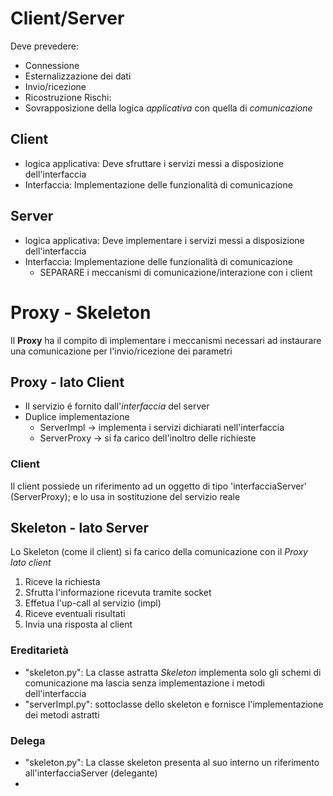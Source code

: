 # Client/Server

Deve prevedere:
- Connessione
- Esternalizzazione dei dati
- Invio/ricezione
- Ricostruzione
Rischi:
- Sovrapposizione della logica *applicativa* con quella di *comunicazione*

## Client
- logica applicativa:
  Deve sfruttare i servizi messi a disposizione dell'interfaccia
- Interfaccia:
  Implementazione delle funzionalità di comunicazione
## Server
- logica applicativa:
  Deve implementare i servizi messi a disposizione dell'interfaccia
- Interfaccia:
  Implementazione delle funzionalità di comunicazione
  - SEPARARE i meccanismi di comunicazione/interazione con i client
# Proxy - Skeleton
Il **Proxy** ha il compito di implementare i meccanismi necessari ad instaurare una comunicazione per l'invio/ricezione dei parametri
## Proxy - lato Client
- Il servizio é fornito dall'*interfaccia* del server
- Duplice implementazione
	- ServerImpl -> implementa i servizi dichiarati nell'interfaccia
	- ServerProxy -> si fa carico dell'inoltro delle richieste
### Client
Il client possiede un riferimento ad un oggetto di tipo 'interfacciaServer' (ServerProxy); e lo usa in sostituzione del servizio reale

## Skeleton - lato Server
Lo Skeleton (come il client) si fa carico della comunicazione con il *Proxy lato client*
1. Riceve la richiesta
2. Sfrutta l'informazione ricevuta tramite socket
3. Effetua l'up-call al servizio (impl)
4. Riceve eventuali risultati
5. Invia una risposta al client
### Ereditarietà

- "skeleton.py": La classe astratta *Skeleton* implementa solo gli schemi di comunicazione ma lascia senza implementazione i metodi dell'interfaccia
- "serverImpl.py": sottoclasse dello skeleton e fornisce l'implementazione dei metodi astratti
### Delega
- "skeleton.py": La classe skeleton presenta al suo interno un riferimento all'interfacciaServer (delegante)
- 